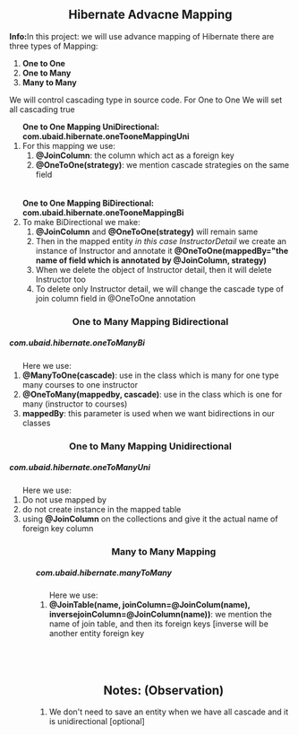 <h2 align="center">Hibernate Advacne Mapping</h2>

<p><strong>Info:</strong>In this project: we will use advance mapping of Hibernate there are three types of Mapping: <ol><li><strong>One to One</strong></li><li><strong>One to Many</strong></li><li><strong>Many to Many</strong></li></ol>We will control cascading type in source code. For One to One We will set all cascading true</p>

<ol>
	<strong>One to One Mapping UniDirectional: com.ubaid.hibernate.oneTooneMappingUni</strong>
	<li>For this mapping we use: 
		<ol>
			<li><strong>@JoinColumn</strong>: the column which act as a foreign key</li>
			<li><strong>@OneToOne(strategy)</strong>: we mention cascade strategies on the same field</li>
		</ol>
	</li>
	<br><br>
	<strong>One to One Mapping BiDirectional: com.ubaid.hibernate.oneTooneMappingBi</strong>
	<li>To make BiDirectional we make: 
		<ol>
			<li><strong>@JoinColumn</strong> and <strong>@OneToOne(strategy)</strong> will remain same</li>
			<li>Then in the mapped entity <i>in this case InstructorDetail</i> we create an instance of Instructor and annotate it <strong>@OneToOne(mappedBy="the name of field which is annotated by @JoinColumn, strategy)</strong></li>
			<li>When we delete the object of Instructor detail, then it will delete Instructor too</li>
			<li>To delete only Instructor detail, we will change the cascade type of join column field in @OneToOne annotation</li>
		</ol>
	</li>	
</ol>
<h3 align="center">One to Many Mapping Bidirectional</h3>
<h5>com.ubaid.hibernate.oneToManyBi</h5>
<ol>
	Here we use: 
	<li><strong>@ManyToOne(cascade)</strong>: use in the class which is many for one type many courses to one instructor</li>
	<li><strong>@OneToMany(mappedby, cascade)</strong>: use in the class which is one for many (instructor to courses)</li>
	<li><strong>mappedBy</strong>: this parameter is used when we want bidirections in our classes</li>
	
</ol>
<h3 align="center">One to Many Mapping Unidirectional</h3>
<h5>com.ubaid.hibernate.oneToManyUni</h5>
<ol>
	Here we use: 
	<li>Do not use mapped by</li>
	<li>do not create instance in the mapped table</li>
	<li>using <strong>@JoinColumn</strong> on the collections and give it the actual name of foreign key column</li>	
<ol>
<h3 align="center">Many to Many Mapping</h3>
<h5>com.ubaid.hibernate.manyToMany</h5>
<ol>
	Here we use: 
	<li><strong>@JoinTable(name, joinColumn=@JoinColum(name), inversejoinColumn=@JoinColumn(name))</strong>: we mention the name of join table, and then its foreign keys [inverse will be another entity foreign key</li>
	
</ol>
<br><br><br>
<h2 align="center">Notes: (Observation)</h2>
<ol>
	<li>We don't need to save an entity when we have all cascade and it is unidirectional [optional]</li>
</ol>



